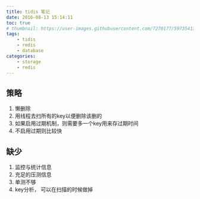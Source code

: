 ```yaml
---
title: tidis 笔记
date: 2016-08-13 15:14:11
toc: true
# thumbnail: https://user-images.githubusercontent.com/7270177/59735413-0c3c5980-9288-11e9-8f32-d8e6836e65b6.png
tags: 
    - tidis
    - redis
    - database
categories:
    - storage
    - redis
---
```



## 策略
1. 懒删除
2. 用线程去扫所有的key以便删除该删的
3. 如果启用过期机制，则需要多一个key用来存过期时间
4. 不启用过期则比较快

##  缺少
1. 监控与统计信息
2. 充足的压测信息
3. 单测不够
4. key分析， 可以在扫描的时候做掉
